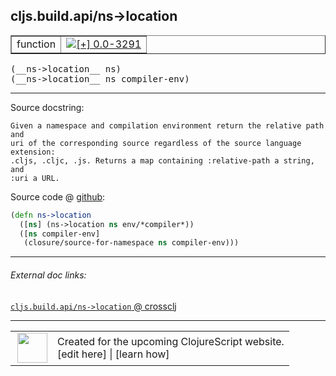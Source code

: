 ## cljs.build.api/ns->location



 <table border="1">
<tr>
<td>function</td>
<td><a href="https://github.com/cljsinfo/cljs-api-docs/tree/0.0-3291"><img valign="middle" alt="[+] 0.0-3291" title="Added in 0.0-3291" src="https://img.shields.io/badge/+-0.0--3291-lightgrey.svg"></a> </td>
</tr>
</table>


 <samp>
(__ns->location__ ns)<br>
</samp>
 <samp>
(__ns->location__ ns compiler-env)<br>
</samp>

---





Source docstring:

```
Given a namespace and compilation environment return the relative path and
uri of the corresponding source regardless of the source language extension:
.cljs, .cljc, .js. Returns a map containing :relative-path a string, and
:uri a URL.
```


Source code @ [github](https://github.com/clojure/clojurescript/blob/r3308/src/main/clojure/cljs/build/api.clj#L117-L124):

```clj
(defn ns->location
  ([ns] (ns->location ns env/*compiler*))
  ([ns compiler-env]
   (closure/source-for-namespace ns compiler-env)))
```

<!--
Repo - tag - source tree - lines:

 <pre>
clojurescript @ r3308
└── src
    └── main
        └── clojure
            └── cljs
                └── build
                    └── <ins>[api.clj:117-124](https://github.com/clojure/clojurescript/blob/r3308/src/main/clojure/cljs/build/api.clj#L117-L124)</ins>
</pre>

-->

---



###### External doc links:

[`cljs.build.api/ns->location` @ crossclj](http://crossclj.info/fun/cljs.build.api/ns-%3Elocation.html)<br>

---

 <table>
<tr><td>
<img valign="middle" align="right" width="48px" src="http://i.imgur.com/Hi20huC.png">
</td><td>
Created for the upcoming ClojureScript website.<br>
[edit here] | [learn how]
</td></tr></table>

[edit here]:https://github.com/cljsinfo/cljs-api-docs/blob/master/cljsdoc/cljs.build.api_ns-GTlocation.cljsdoc
[learn how]:https://github.com/cljsinfo/cljs-api-docs/wiki/cljsdoc-files

<!--

This information was too distracting to show to readers, but I'll leave it
commented here since it is helpful to:

- pretty-print the data used to generate this document
- and show how to retrieve that data



The API data for this symbol:

```clj
{:ns "cljs.build.api",
 :name "ns->location",
 :signature ["[ns]" "[ns compiler-env]"],
 :history [["+" "0.0-3291"]],
 :type "function",
 :full-name-encode "cljs.build.api_ns-GTlocation",
 :source {:code "(defn ns->location\n  ([ns] (ns->location ns env/*compiler*))\n  ([ns compiler-env]\n   (closure/source-for-namespace ns compiler-env)))",
          :title "Source code",
          :repo "clojurescript",
          :tag "r3308",
          :filename "src/main/clojure/cljs/build/api.clj",
          :lines [117 124]},
 :full-name "cljs.build.api/ns->location",
 :docstring "Given a namespace and compilation environment return the relative path and\nuri of the corresponding source regardless of the source language extension:\n.cljs, .cljc, .js. Returns a map containing :relative-path a string, and\n:uri a URL."}

```

Retrieve the API data for this symbol:

```clj
;; from Clojure REPL
(require '[clojure.edn :as edn])
(-> (slurp "https://raw.githubusercontent.com/cljsinfo/cljs-api-docs/catalog/cljs-api.edn")
    (edn/read-string)
    (get-in [:symbols "cljs.build.api/ns->location"]))
```

-->
